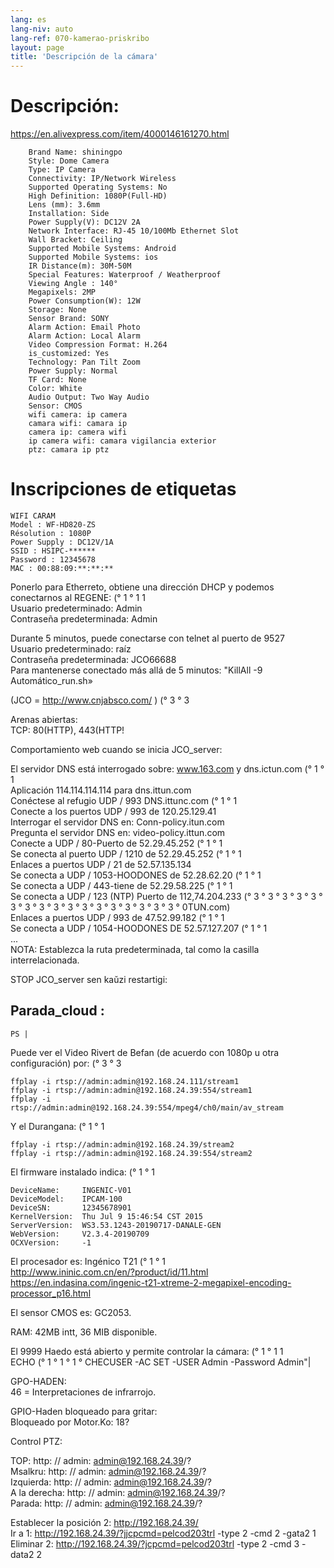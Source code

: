 ```yaml
---
lang: es
lang-niv: auto
lang-ref: 070-kamerao-priskribo
layout: page
title: 'Descripción de la cámara'
---
```




# Descripción:
https://en.alivexpress.com/item/4000146161270.html
```
    Brand Name: shiningpo
    Style: Dome Camera
    Type: IP Camera
    Connectivity: IP/Network Wireless
    Supported Operating Systems: No
    High Definition: 1080P(Full-HD)
    Lens (mm): 3.6mm
    Installation: Side
    Power Supply(V): DC12V 2A
    Network Interface: RJ-45 10/100Mb Ethernet Slot
    Wall Bracket: Ceiling
    Supported Mobile Systems: Android
    Supported Mobile Systems: ios
    IR Distance(m): 30M-50M
    Special Features: Waterproof / Weatherproof
    Viewing Angle : 140°
    Megapixels: 2MP
    Power Consumption(W): 12W
    Storage: None
    Sensor Brand: SONY
    Alarm Action: Email Photo
    Alarm Action: Local Alarm
    Video Compression Format: H.264
    is_customized: Yes
    Technology: Pan Tilt Zoom
    Power Supply: Normal
    TF Card: None
    Color: White
    Audio Output: Two Way Audio
    Sensor: CMOS
    wifi camera: ip camera
    camara wifi: camara ip
    camera ip: camera wifi
    ip camera wifi: camara vigilancia exterior
    ptz: camara ip ptz
```

# Inscripciones de etiquetas
```
WIFI CARAM
Model : WF-HD820-ZS
Résolution : 1080P
Power Supply : DC12V/1A
SSID : HSIPC-******
Password : 12345678
MAC : 00:88:09:**:**:**
```

Ponerlo para Etherreto, obtiene una dirección DHCP y podemos conectarnos al REGENE: (° 1 ° 1 1  
Usuario predeterminado: Admin  
Contraseña predeterminada: Admin  

Durante 5 minutos, puede conectarse con telnet al puerto de 9527  
Usuario predeterminado: raíz  
Contraseña predeterminada: JCO66688  
Para mantenerse conectado más allá de 5 minutos: "KillAll -9 Automático_run.sh»  
  
  
(JCO = http://www.cnjabsco.com/ )  (° 3 ° 3

Arenas abiertas:    
TCP: 80(HTTP), 443(HTTP!      

Comportamiento web cuando se inicia JCO_server:  
  
  
El servidor DNS está interrogado sobre: ​​www.163.com y dns.ictun.com (° 1 ° 1  
Aplicación 114.114.114.114 para dns.ittun.com  
Conéctese al refugio UDP / 993 DNS.ittunc.com (° 1 ° 1  
Conecte a los puertos UDP / 993 de 120.25.129.41  
Interrogar el servidor DNS en: Conn-policy.itun.com  
Pregunta el servidor DNS en: video-policy.ittun.com  
Conecte a UDP / 80-Puerto de 52.29.45.252 (° 1 ° 1  
Se conecta al puerto UDP / 1210 de 52.29.45.252 (° 1 ° 1  
Enlaces a puertos UDP / 21 de 52.57.135.134  
Se conecta a UDP / 1053-HOODONES de 52.28.62.20 (° 1 ° 1  
Se conecta a UDP / 443-tiene de 52.29.58.225 (° 1 ° 1  
Se conecta a UDP / 123 (NTP) Puerto de 112,74.204.233 (° 3 ° 3 ° 3 ° 3 ° 3 ° 3 ° 3 ° 3 ° 3 ° 3 ° 3 ° 3 ° 3 ° 3 ° 3 ° 3 ° 3 ° 0TUN.com)  
Enlaces a puertos UDP / 993 de 47.52.99.182 (° 1 ° 1  
Se conecta a UDP / 1054-HOODONES DE 52.57.127.207 (° 1 ° 1  
...  
NOTA: Establezca la ruta predeterminada, tal como la casilla interrelacionada.    

STOP JCO_server sen kaŭzi restartigi:  
  
  
## Parada_cloud :  
```
PS | 
```

Puede ver el Video Rivert de Befan (de acuerdo con 1080p u otra configuración) por: (° 3 ° 3  
```
ffplay -i rtsp://admin:admin@192.168.24.111/stream1
ffplay -i rtsp://admin:admin@192.168.24.39:554/stream1
ffplay -i rtsp://admin:admin@192.168.24.39:554/mpeg4/ch0/main/av_stream
```

Y el Durangana: (° 1 ° 1
```
ffplay -i rtsp://admin:admin@192.168.24.39/stream2
ffplay -i rtsp://admin:admin@192.168.24.39:554/stream2
```

El firmware instalado indica: (° 1 ° 1
```
DeviceName:     INGENIC-V01
DeviceModel:    IPCAM-100
DeviceSN:       12345678901
KernelVersion:  Thu Jul 9 15:46:54 CST 2015
ServerVersion:  WS3.53.1243-20190717-DANALE-GEN
WebVersion:     V2.3.4-20190709
OCXVersion:     -1
```

El procesador es: Ingénico T21 (° 1 ° 1  
http://www.ininic.com.cn/en/?product/id/11.html  
https://en.indasina.com/ingenic-t21-xtreme-2-megapixel-encoding-processor_p16.html  
  
  

El sensor CMOS es: GC2053.   

RAM: 42MB intt, 36 MIB disponible.    

El 9999 Haedo está abierto y permite controlar la cámara: (° 1 ° 1 1  
ECHO (° 1 ° 1 ° 1 ° CHECUSER -AC SET -USER Admin -Password Admin"|    

GPO-HADEN:  
46 = Interpretaciones de infrarrojo.    

GPIO-Haden bloqueado para gritar:  
Bloqueado por Motor.Ko: 18?   

Control PTZ:  

TOP: http: // admin: admin@192.168.24.39/?   
Msalkru: http: // admin: admin@192.168.24.39/?   
Izquierda: http: // admin: admin@192.168.24.39/?   
A la derecha: http: // admin: admin@192.168.24.39/?   
Parada: http: // admin: admin@192.168.24.39/?   

Establecer la posición 2: http://192.168.24.39/  
Ir a 1: http://192.168.24.39/?jjcpcmd=pelcod203trl -type 2 -cmd 2 -gata2 1  
Eliminar 2: http://192.168.24.39/?jcpcmd=pelcod203trl -type 2 -cmd 3 -data2 2  



